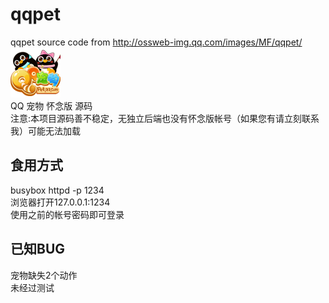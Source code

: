 # qqpet
qqpet source code from http://ossweb-img.qq.com/images/MF/qqpet/  
![](logo.png)  
QQ 宠物 怀念版 源码  
注意:本项目源码善不稳定，无独立后端也没有怀念版帐号（如果您有请立刻联系我）可能无法加载  

## 食用方式  
busybox httpd -p 1234  
浏览器打开127.0.0.1:1234  
使用之前的帐号密码即可登录  
  
## 已知BUG
宠物缺失2个动作  
未经过测试  
